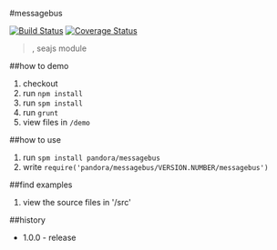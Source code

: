 #messagebus

[![Build Status](https://api.travis-ci.org/pandorajs/messagebus.png?branch=master)](http://travis-ci.org/pandorajs/messagebus)
[![Coverage Status](https://coveralls.io/repos/pandorajs/messagebus/badge.png?branch=master)](https://coveralls.io/r/pandorajs/messagebus?branch=master)

 > , seajs module

##how to demo

1. checkout
1. run `npm install`
1. run `spm install`
1. run `grunt`
1. view files in `/demo`

##how to use

1. run `spm install pandora/messagebus`
1. write `require('pandora/messagebus/VERSION.NUMBER/messagebus')`

##find examples

1. view the source files in '/src'

##history

- 1.0.0 - release

